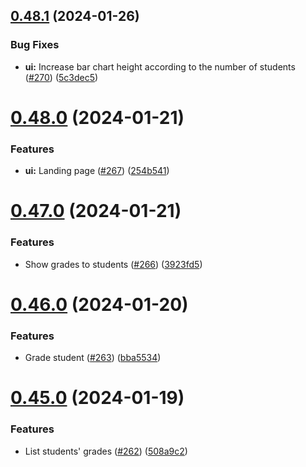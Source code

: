## [0.48.1](https://github.com/upb-code-labs/react-client/compare/v0.48.0...v0.48.1) (2024-01-26)


### Bug Fixes

* **ui:** Increase bar chart height according to the number of students ([#270](https://github.com/upb-code-labs/react-client/issues/270)) ([5c3dec5](https://github.com/upb-code-labs/react-client/commit/5c3dec5a232ff6ec3f44a509ba0c03f114c0bf84))



# [0.48.0](https://github.com/upb-code-labs/react-client/compare/v0.47.0...v0.48.0) (2024-01-21)


### Features

* **ui:** Landing page ([#267](https://github.com/upb-code-labs/react-client/issues/267)) ([254b541](https://github.com/upb-code-labs/react-client/commit/254b541ab5cd2675f03c5510604f6fd4bf5461d0))



# [0.47.0](https://github.com/upb-code-labs/react-client/compare/v0.46.0...v0.47.0) (2024-01-21)


### Features

* Show grades to students ([#266](https://github.com/upb-code-labs/react-client/issues/266)) ([3923fd5](https://github.com/upb-code-labs/react-client/commit/3923fd5fea8fa4e73022e6fbe701eca8a0d87ead))



# [0.46.0](https://github.com/upb-code-labs/react-client/compare/v0.45.0...v0.46.0) (2024-01-20)


### Features

* Grade student ([#263](https://github.com/upb-code-labs/react-client/issues/263)) ([bba5534](https://github.com/upb-code-labs/react-client/commit/bba553440c9c24dbf1236019f124952efae58185))



# [0.45.0](https://github.com/upb-code-labs/react-client/compare/v0.44.0...v0.45.0) (2024-01-19)


### Features

* List students' grades ([#262](https://github.com/upb-code-labs/react-client/issues/262)) ([508a9c2](https://github.com/upb-code-labs/react-client/commit/508a9c2d263d21a6db458c0092aa048f6107b44c))



